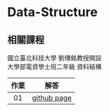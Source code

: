 # Data-Structure

## 相關課程
國立臺北科技大學 劉傳銘教授開設  
大學部電資學士班二年級 資料結構  

作業 | 解答 |
|:--------:|:-------:|
01 | [github page](/01) |
